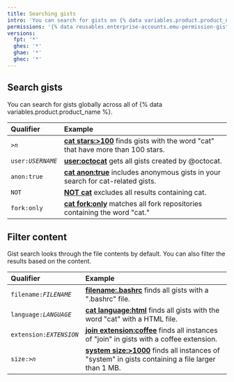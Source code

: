 ```yaml
---
title: Searching gists
intro: 'You can search for gists on {% data variables.product.product_name %} and narrow the results using search qualifiers.'
permissions: '{% data reusables.enterprise-accounts.emu-permission-gist %}'
versions:
  fpt: '*'
  ghes: '*'
  ghae: '*'
  ghec: '*'
---
```


## Search gists

You can search for gists globally across all of {% data variables.product.product_name %}.

| Qualifier | Example |
| :- | :- |
| <code>><em>n</em></code> | [**cat stars:>100**](https://gist.github.com/search?q=cat+stars%3A%3E100) finds gists with the word "cat" that have more than 100 stars.|
| <code>user:<em>USERNAME</em></code> | [**user:octocat**](https://gist.github.com/search?q=user%3Aoctocat) gets all gists created by @octocat. |
| `anon:true` | [**cat anon:true**](https://gist.github.com/search?q=cat+anon%3Atrue&ref=searchresults) includes anonymous gists in your search for cat-related gists. |
| `NOT` | [**NOT cat**](https://gist.github.com/search?q=NOT+cat&ref=searchresults) excludes all results containing cat. |
| `fork:only` | [**cat fork:only**](https://gist.github.com/search?q=cat+fork%3Aonly&ref=searchresults) matches all fork repositories containing the word "cat." |

## Filter content

Gist search looks through the file contents by default. You can also filter the results based on the content.

| Qualifier | Example |
| :- | :- |
| <code>filename:<em>FILENAME</em></code> | [**filename:.bashrc**](https://gist.github.com/search?q=filename%3A.bashrc&ref=searchresults) finds all gists with a ".bashrc" file. |
| <code>language:<em>LANGUAGE</em></code> | [**cat language:html**](https://gist.github.com/search?q=cat+language%3Ahtml&ref=searchresults) finds all gists with the word "cat" with a HTML file. |
| <code>extension:<em>EXTENSION</em></code> | [**join extension:coffee**](https://gist.github.com/search?q=join+extension%3Acoffee&ref=searchresults) finds all instances of "join" in gists with a coffee extension. |
| <code>size:><em>n</em></code> | [**system size:>1000**](https://gist.github.com/search?q=system+size%3A%3E1000&ref=searchresults) finds all instances of "system" in gists containing a file larger than 1 MB. |